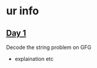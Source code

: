 # ur info

## [Day 1](https://github.com/AyushSaxena1908/75-Days-Challenge/blob/main/Codes/Day%201.txt)
Decode the string problem on GFG
- explaination etc